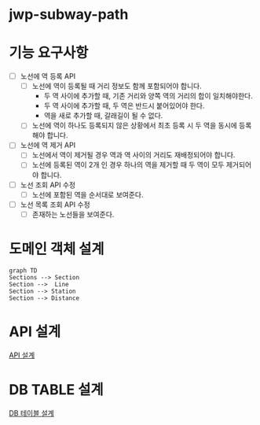 # jwp-subway-path

# 기능 요구사항

- [ ] 노선에 역 등록 API
  - [ ] 노선에 역이 등록될 때 거리 정보도 함께 포함되어야 합니다.
    - 두 역 사이에 추가할 때, 기존 거리와 양쪽 역의 거리의 합이 일치해야한다.
    - 두 역 사이에 추가할 때, 두 역은 반드시 붙어있어야 한다.
    - 역을 새로 추가할 때, 갈래길이 될 수 없다.
  - [ ] 노선에 역이 하나도 등록되지 않은 상황에서 최초 등록 시 두 역을 동시에 등록해야 합니다.

- [ ] 노선에 역 제거 API
  - [ ] 노선에서 역이 제거될 경우 역과 역 사이의 거리도 재배정되어야 합니다.
  - [ ] 노선에 등록된 역이 2개 인 경우 하나의 역을 제거할 때 두 역이 모두 제거되어야 합니다.

- [ ] 노선 조회 API 수정
  - [ ] 노선에 포함된 역을 순서대로 보여준다.
- [ ] 노선 목록 조회 API 수정
  - [ ] 존재하는 노선들을 보여준다.

# 도메인 객체 설계

```mermaid
graph TD
Sections --> Section
Section -->  Line
Section --> Station
Section --> Distance
```

# API 설계

[API 설계](API%20statements.http)

# DB TABLE 설계

[DB 테이블 설계](src/main/resources/schema.sql)
